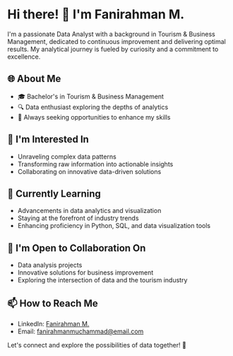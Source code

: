 # Hi there! 👋 I'm Fanirahman M.

I'm a passionate Data Analyst with a background in Tourism & Business Management, dedicated to continuous improvement and delivering optimal results. My analytical journey is fueled by curiosity and a commitment to excellence.

## 🌐 About Me
- 🎓 Bachelor's in Tourism & Business Management
- 🔍 Data enthusiast exploring the depths of analytics
- 🚀 Always seeking opportunities to enhance my skills

## 👀 I'm Interested In
- Unraveling complex data patterns
- Transforming raw information into actionable insights
- Collaborating on innovative data-driven solutions

## 🌱 Currently Learning
- Advancements in data analytics and visualization
- Staying at the forefront of industry trends
- Enhancing proficiency in Python, SQL, and data visualization tools

## 💼 I'm Open to Collaboration On
- Data analysis projects
- Innovative solutions for business improvement
- Exploring the intersection of data and the tourism industry

## 📫 How to Reach Me
- LinkedIn: [Fanirahman M.](https://www.linkedin.com/in/fanirahmanmuchammad/)
- Email: [fanirahmanmuchammad@email.com](mailto:fanirahman.workhub@gmail.com)

Let's connect and explore the possibilities of data together! 🚀

<!---
Fanirahman/Fanirahman is a ✨ special ✨ repository because its `README.md` (this file) appears on your GitHub profile.
You can click the Preview link to take a look at your changes.
--->
